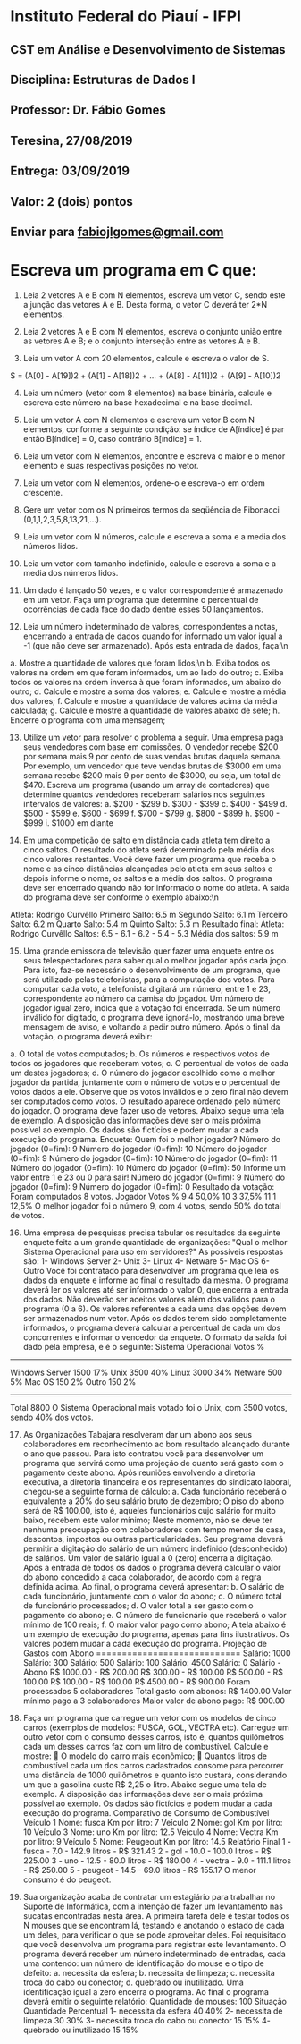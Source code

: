 # Instituto Federal do Piauí - IFPI 

## CST em Análise e Desenvolvimento de Sistemas
## Disciplina: Estruturas de Dados I
## Professor: Dr. Fábio Gomes
## Teresina, 27/08/2019
## Entrega: 03/09/2019
## Valor: 2 (dois) pontos
## Enviar para fabiojlgomes@gmail.com

# Escreva um programa em C que:

1. Leia 2 vetores A e B com N elementos, escreva um vetor C, sendo este a junção das vetores A e B. Desta forma, o vetor C deverá ter 2*N elementos.

2. Leia 2 vetores A e B com N elementos, escreva o conjunto união entre as vetores A e B; e o conjunto interseção entre as vetores A e B.

3. Leia um vetor A com 20 elementos, calcule e escreva o valor de S.

S = (A[0] - A[19])2 + (A[1] - A[18])2 + ... + (A[8] - A[11])2 + (A[9] - A[10])2

4. Leia um número (vetor com 8 elementos) na base binária, calcule e escreva este número na base hexadecimal e na base decimal.

5. Leia um vetor A com N elementos e escreva um vetor B com N elementos, conforme a seguinte condição: se índice de A[índice] é par então B[índice] = 0, caso contrário B[índice] = 1.

6. Leia um vetor com N elementos, encontre e escreva o maior e o menor elemento e suas respectivas posições no vetor.

7. Leia um vetor com N elementos, ordene-o e escreva-o em ordem crescente.

8. Gere um vetor com os N primeiros termos da seqüência de Fibonacci (0,1,1,2,3,5,8,13,21,...).

9. Leia um vetor com N números, calcule e escreva a soma e a media dos números lidos.

10. Leia um vetor com tamanho indefinido, calcule e escreva a soma e a media dos números lidos.

11. Um dado é lançado 50 vezes, e o valor correspondente é armazenado em um vetor. Faça um programa que determine o percentual de ocorrências de cada face do dado dentre esses 50 lançamentos.

12. Leia um número indeterminado de valores, correspondentes a notas, encerrando a entrada de dados quando for informado um valor igual a -1 (que não deve ser armazenado). Após esta entrada de dados, faça:\n

a. Mostre a quantidade de valores que foram lidos;\n
b. Exiba todos os valores na ordem em que foram informados, um ao lado do outro;
c. Exiba todos os valores na ordem inversa à que foram informados, um abaixo do outro;
d. Calcule e mostre a soma dos valores;
e. Calcule e mostre a média dos valores;
f. Calcule e mostre a quantidade de valores acima da média calculada;
g. Calcule e mostre a quantidade de valores abaixo de sete;
h. Encerre o programa com uma mensagem;

13. Utilize um vetor para resolver o problema a seguir. Uma empresa paga seus vendedores com base em comissões. O vendedor recebe $200 por semana mais 9 por cento de suas vendas brutas daquela semana. Por exemplo, um vendedor que teve vendas brutas de $3000 em uma semana recebe $200 mais 9 por cento de $3000, ou seja, um total de $470. Escreva um programa (usando um array de contadores) que determine quantos vendedores receberam salários nos seguintes intervalos de valores:
a. $200 - $299
b. $300 - $399
c. $400 - $499
d. $500 - $599
e. $600 - $699
f. $700 - $799
g. $800 - $899
h. $900 - $999
i. $1000 em diante

14. Em uma competição de salto em distância cada atleta tem direito a cinco saltos. O resultado do atleta será determinado pela média dos cinco valores restantes. Você deve fazer um programa que receba o nome e as cinco distâncias alcançadas pelo atleta em seus saltos e depois informe o nome, os saltos e a média dos saltos. O programa deve ser encerrado quando não for informado o nome do atleta. A saída do programa deve ser conforme o exemplo abaixo:\n

Atleta: Rodrigo Curvêllo
Primeiro Salto: 6.5 m
Segundo Salto: 6.1 m
Terceiro Salto: 6.2 m
Quarto Salto: 5.4 m
Quinto Salto: 5.3 m
Resultado final:
Atleta: Rodrigo Curvêllo
Saltos: 6.5 - 6.1 - 6.2 - 5.4 - 5.3
Média dos saltos: 5.9 m

15. Uma grande emissora de televisão quer fazer uma enquete entre os seus telespectadores para saber qual o melhor jogador após cada jogo. Para isto, faz-se necessário o desenvolvimento de um programa, que será utilizado pelas telefonistas, para a computação dos votos. Para computar cada voto, a telefonista digitará um número, entre 1 e 23, correspondente ao número da camisa do jogador. Um número de jogador igual zero, indica que a votação foi encerrada. Se um número inválido for digitado, o programa deve ignorá-lo, mostrando uma breve mensagem de aviso, e voltando a pedir outro número. Após o final da votação, o programa deverá exibir:

a. O total de votos computados;
b. Os números e respectivos votos de todos os jogadores que receberam votos;
c. O percentual de votos de cada um destes jogadores;
d. O número do jogador escolhido como o melhor jogador da partida, juntamente com o número de votos e o percentual de votos dados a ele.
Observe que os votos inválidos e o zero final não devem ser computados como votos. O resultado aparece ordenado pelo número do jogador. O programa deve fazer uso de vetores. Abaixo segue uma tela de exemplo. A disposição das informações deve ser o mais próxima possível ao exemplo. Os dados são fictícios e podem mudar a cada execução do programa.
Enquete: Quem foi o melhor jogador?
Número do jogador (0=fim): 9
Número do jogador (0=fim): 10
Número do jogador (0=fim): 9
Número do jogador (0=fim): 10
Número do jogador (0=fim): 11
Número do jogador (0=fim): 10
Número do jogador (0=fim): 50
Informe um valor entre 1 e 23 ou 0 para sair!
Número do jogador (0=fim): 9
Número do jogador (0=fim): 9
Número do jogador (0=fim): 0
Resultado da votação:
Foram computados 8 votos.
Jogador Votos %
9 4 50,0%
10 3 37,5%
11 1 12,5%
O melhor jogador foi o número 9, com 4 votos, sendo 50% do total de votos.

16. Uma empresa de pesquisas precisa tabular os resultados da seguinte enquete feita a um grande quantidade de organizações:
"Qual o melhor Sistema Operacional para uso em servidores?"
As possíveis respostas são:
1- Windows Server
2- Unix
3- Linux
4- Netware
5- Mac OS
6- Outro
Você foi contratado para desenvolver um programa que leia os dados da enquete e informe ao final o resultado da mesma. O programa deverá ler os valores até ser informado o valor 0, que encerra a entrada dos dados. Não deverão ser aceitos valores além dos válidos para o programa (0 a 6). Os valores referentes a cada uma das opções devem ser armazenados num vetor. Após os dados terem sido completamente informados, o programa deverá calcular a percentual de cada um dos concorrentes e informar o vencedor da enquete. O formato da saída foi dado pela empresa, e é o seguinte:
Sistema Operacional Votos %
------------------- ----- ---
Windows Server 1500 17%
Unix 3500 40%
Linux 3000 34%
Netware 500 5%
Mac OS 150 2%
Outro 150 2%
------------------- -----
Total 8800
O Sistema Operacional mais votado foi o Unix, com 3500 votos, sendo 40% dos votos.

17. As Organizações Tabajara resolveram dar um abono aos seus colaboradores em reconhecimento ao bom resultado alcançado durante o ano que passou. Para isto contratou você para desenvolver um programa que servirá como uma projeção de quanto será gasto com o
pagamento deste abono. Após reuniões envolvendo a diretoria executiva, a diretoria financeira e os representantes do sindicato laboral, chegou-se a seguinte forma de cálculo:
a. Cada funcionário receberá o equivalente a 20% do seu salário bruto de dezembro; O piso do abono será de R$ 100,00, isto é, aqueles funcionários cujo salário for muito baixo, recebem este valor mínimo; Neste momento, não se deve ter nenhuma preocupação com colaboradores com tempo menor de casa, descontos, impostos ou outras particularidades. Seu programa deverá permitir a digitação do salário de um número indefinido (desconhecido) de salários. Um valor de salário igual a 0 (zero) encerra a digitação. Após a entrada de todos os dados o programa deverá calcular o valor do abono concedido a cada colaborador, de acordo com a regra definida acima. Ao final, o programa deverá apresentar:
b. O salário de cada funcionário, juntamente com o valor do abono;
c. O número total de funcionário processados;
d. O valor total a ser gasto com o pagamento do abono;
e. O número de funcionário que receberá o valor mínimo de 100 reais;
f. O maior valor pago como abono; A tela abaixo é um exemplo de execução do programa, apenas para fins ilustrativos. Os valores podem mudar a cada execução do programa.
Projeção de Gastos com Abono
============================
Salário: 1000
Salário: 300
Salário: 500
Salário: 100
Salário: 4500
Salário: 0
Salário - Abono
R$ 1000.00 - R$ 200.00
R$ 300.00 - R$ 100.00
R$ 500.00 - R$ 100.00
R$ 100.00 - R$ 100.00
R$ 4500.00 - R$ 900.00
Foram processados 5 colaboradores
Total gasto com abonos: R$ 1400.00
Valor mínimo pago a 3 colaboradores
Maior valor de abono pago: R$ 900.00

18. Faça um programa que carregue um vetor com os modelos de cinco carros (exemplos de modelos: FUSCA, GOL, VECTRA etc). Carregue um outro vetor com o consumo desses carros, isto é, quantos quilômetros cada um desses carros faz com um litro de combustível. Calcule e mostre:
 O modelo do carro mais econômico;
 Quantos litros de combustível cada um dos carros cadastrados consome para percorrer uma distância de 1000 quilômetros e quanto isto custará, considerando um que a gasolina custe R$ 2,25 o litro. Abaixo segue uma tela de exemplo. A disposição das informações deve ser o mais próxima possível ao exemplo. Os dados são fictícios e podem mudar a cada execução do programa.
Comparativo de Consumo de Combustível
Veículo 1
Nome: fusca
Km por litro: 7
Veículo 2
Nome: gol
Km por litro: 10
Veículo 3
Nome: uno
Km por litro: 12.5
Veículo 4
Nome: Vectra
Km por litro: 9
Veículo 5
Nome: Peugeout
Km por litro: 14.5
Relatório Final
1 - fusca - 7.0 - 142.9 litros - R$ 321.43
2 - gol - 10.0 - 100.0 litros - R$ 225.00
3 - uno - 12.5 - 80.0 litros - R$ 180.00
4 - vectra - 9.0 - 111.1 litros - R$ 250.00
5 - peugeot - 14.5 - 69.0 litros - R$ 155.17
O menor consumo é do peugeot.

19. Sua organização acaba de contratar um estagiário para trabalhar no Suporte de Informática, com a intenção de fazer um levantamento nas sucatas encontradas nesta área. A primeira tarefa dele é testar todos os N mouses que se encontram lá, testando e anotando o estado de cada um deles, para verificar o que se pode aproveitar deles. Foi requisitado que você desenvolva um programa para registrar este levantamento. O programa deverá receber um número indeterminado de entradas, cada uma contendo: um número de identificação do mouse e o tipo de defeito:
a. necessita da esfera;
b. necessita de limpeza;
c. necessita troca do cabo ou conector;
d. quebrado ou inutilizado.
Uma identificação igual a zero encerra o programa. Ao final o programa deverá emitir o seguinte relatório:
Quantidade de mouses: 100
Situação Quantidade Percentual
1- necessita da esfera 40 40%
2- necessita de limpeza 30 30%
3- necessita troca do cabo ou conector 15 15%
4- quebrado ou inutilizado 15 15%